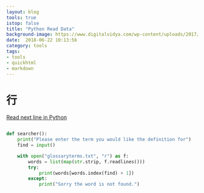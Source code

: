 ```yaml
---
layout: blog
tools: true
istop: false
title: "Python Read Data"
background-image: https://www.digitalvidya.com/wp-content/uploads/2017/04/Python-1170x630.jpg
date:  2018-06-22 10:13:56
category: tools
tags:
- tools
- quickhtml
- markdown
---
```


# 行

[Read next line in Python](https://stackoverflow.com/questions/33853900/read-next-line-in-python?rq=1)

```python

def searcher():
    print("Please enter the term you would like the definition for")
    find = input()

    with open("glossaryterms.txt", "r") as f:       
        words = list(map(str.strip, f.readlines()))
        try: 
            print(words[words.index(find) + 1])
        except:
            print("Sorry the word is not found.")
```
